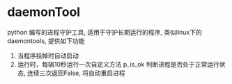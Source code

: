 # daemonTool
python 编写的进程守护工具, 适用于守护长期运行的程序, 类似linux下的 daemontools, 提供如下功能         
1.   当程序挂掉时自动启动         
2.   运行时，每隔10秒运行一次自定义方法 p_is_ok 判断进程是否处于正常运行状态, 连续三次返回False, 将自动重启进程
